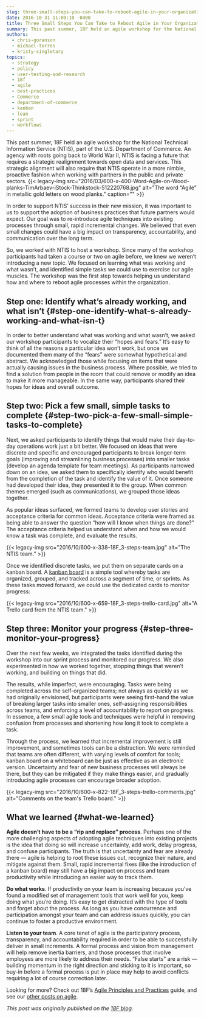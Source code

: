 ```yaml
---
slug: three-small-steps-you-can-take-to-reboot-agile-in-your-organization
date: 2016-10-31 11:00:10 -0400
title: Three Small Steps You Can Take to Reboot Agile in Your Organization
summary: This past summer, 18F held an agile workshop for the National Technical Information Service (NTIS), part of the U.S. Department of Commerce. An agency with roots going back to World War II, NTIS is facing a future that requires a strategic realignment towards open data and services. This strategic alignment will also require that NTIS
authors:
  - chris-goranson
  - michael-torres
  - kristy-singletary
topics:
  - strategy
  - policy
  - user-testing-and-research
  - 18f
  - agile
  - best-practices
  - Commerce
  - department-of-commerce
  - kanban
  - lean
  - sprint
  - workflows
---
```


This past summer, 18F held an agile workshop for the National Technical Information Service (NTIS), part of the U.S. Department of Commerce. An agency with roots going back to World War II, NTIS is facing a future that requires a strategic realignment towards open data and services. This strategic alignment will also require that NTIS operate in a more nimble, proactive fashion when working with partners in the public and private sectors. {{< legacy-img src="2016/03/600-x-400-Word-Agile-on-Wood-planks-TimArbaev-iStock-Thinkstock-512220768.jpg" alt="The word “Agile” in metallic gold letters on wood planks." caption="" >}} 

In order to support NTIS’ success in their new mission, it was important to us to support the adoption of business practices that future partners would expect. Our goal was to re-introduce agile techniques into existing processes through small, rapid incremental changes. We believed that even small changes could have a big impact on transparency, accountability, and communication over the long term.

So, we worked with NTIS to host a workshop. Since many of the workshop participants had taken a course or two on agile before, we knew we weren’t introducing a new topic. We focused on learning what was working and what wasn’t, and identified simple tasks we could use to exercise our agile muscles. The workshop was the first step towards helping us understand how and where to reboot agile processes within the organization.

## Step one: Identify what’s already working, and what isn’t {#step-one-identify-what-s-already-working-and-what-isn-t}

In order to better understand what was working and what wasn’t, we asked our workshop participants to vocalize their “hopes and fears.” It’s easy to think of all the reasons a particular idea won’t work, but once we documented them many of the “fears” were somewhat hypothetical and abstract. We acknowledged those while focusing on items that were actually causing issues in the business process. Where possible, we tried to find a solution from people in the room that could remove or modify an idea to make it more manageable. In the same way, participants shared their hopes for ideas and overall outcome.

## Step two: Pick a few small, simple tasks to complete {#step-two-pick-a-few-small-simple-tasks-to-complete}

Next, we asked participants to identify things that would make their day-to-day operations work just a bit better. We focused on ideas that were discrete and specific and encouraged participants to break longer-term goals (improving and streamlining business processes) into smaller tasks (develop an agenda template for team meetings). As participants narrowed down on an idea, we asked them to specifically identify who would benefit from the completion of the task and identify the value of it. Once someone had developed their idea, they presented it to the group. When common themes emerged (such as communications), we grouped those ideas together.

As popular ideas surfaced, we formed teams to develop user stories and acceptance criteria for common ideas. Acceptance criteria were framed as being able to answer the question “how will I know when things are done?” The acceptance criteria helped us understand when and how we would know a task was complete, and evaluate the results.

{{< legacy-img src="2016/10/600-x-338-18F_3-steps-team.jpg" alt="The NTIS team." >}}

Once we identified discrete tasks, we put them on separate cards on a kanban board. A [kanban board](https://18f.gsa.gov/2016/08/31/kanban-for-government/) is a simple tool whereby tasks are organized, grouped, and tracked across a segment of time, or sprints. As these tasks moved forward, we could use the dedicated cards to monitor progress:

{{< legacy-img src="2016/10/600-x-659-18F_3-steps-trello-card.jpg" alt="A Trello card from the NTIS team." >}}

## Step three: Monitor your progress {#step-three-monitor-your-progress}

Over the next few weeks, we integrated the tasks identified during the workshop into our sprint process and monitored our progress. We also experimented in how we worked together, stopping things that weren’t working, and building on things that did.

The results, while imperfect, were encouraging. Tasks were being completed across the self-organized teams; not always as quickly as we had originally envisioned, but participants were seeing first-hand the value of breaking larger tasks into smaller ones, self-assigning responsibilities across teams, and enforcing a level of accountability to report on progress. In essence, a few small agile tools and techniques were helpful in removing confusion from processes and shortening how long it took to complete a task.

Through the process, we learned that incremental improvement is still improvement, and sometimes tools can be a distraction. We were reminded that teams are often different, with varying levels of comfort for tools; kanban board on a whiteboard can be just as effective as an electronic version. Uncertainty and fear of new business processes will always be there, but they can be mitigated if they make things easier, and gradually introducing agile processes can encourage broader adoption.

{{< legacy-img src="2016/10/600-x-822-18F_3-steps-trello-comments.jpg" alt="Comments on the team's Trello board." >}}

## What we learned {#what-we-learned}

**Agile doesn’t have to be a “rip and replace” process**. Perhaps one of the more challenging aspects of adopting agile techniques into existing projects is the idea that doing so will increase uncertainty, add work, delay progress, and confuse participants. The truth is that uncertainty and fear are already there — agile is helping to root these issues out, recognize their nature, and mitigate against them. Small, rapid incremental fixes (like the introduction of a kanban board) may still have a big impact on process and team productivity while introducing an easier way to track them.

**Do what works**. If productivity on your team is increasing because you’ve found a modified set of management tools that work well for you, keep doing what you’re doing. It’s easy to get distracted with the type of tools and forget about the process. As long as you have concurrence and participation amongst your team and can address issues quickly, you can continue to foster a productive environment.

**Listen to your team**. A core tenet of agile is the participatory process, transparency, and accountability required in order to be able to successfully deliver in small increments. A formal process and vision from management will help remove inertia barriers, and those processes that involve employees are more likely to address their needs. “False starts” are a risk — building momentum in the right direction and sticking to it is important, so buy-in before a formal process is put in place may help to avoid conflicts requiring a lot of course correction later.

Looking for more? Check out 18F’s [Agile Principles and Practices](https://pages.18f.gov/agile/) guide, and see our [other posts on agile](https://18f.gsa.gov/tags/agile/). 

_This post was originally published on the [18F blog](https://18f.gsa.gov/blog/)._
